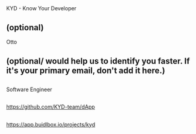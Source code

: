 ## <PROJECT NAME>

KYD - Know Your Developer

## <YOUR FULL NAME> (optional)

Otto

## <Used Email in Buidlbox> (optional/ would help us to identify you faster. If it's your primary email, don't add it here.)

## <YOUR ROLE ON THE TEAM>

Software Engineer

## <LINK TO THE PROJECT REPOSITORY>

https://github.com/KYD-team/dApp

## <LINK TO BUIDLBOX SUBMISSION>

https://app.buidlbox.io/projects/kyd

## <ANY LINKS TO YOUR SOCIALS THAT YOU WANT PEOPLE TO SEE WHO MIGHT COME ACROSS YOUR SUBMISSION IN THE FUTURE>
